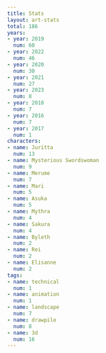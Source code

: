 ```yaml
---
title: Stats
layout: art-stats
total: 186
years:
- year: 2019
  num: 60
- year: 2022
  num: 46
- year: 2020
  num: 30
- year: 2021
  num: 27
- year: 2023
  num: 8
- year: 2018
  num: 7
- year: 2016
  num: 7
- year: 2017
  num: 1
characters:
- name: Juritta
  num: 13
- name: Mysterious Swordswoman
  num: 9
- name: Merume
  num: 7
- name: Mari
  num: 5
- name: Asuka
  num: 5
- name: Mythra
  num: 4
- name: Sakura
  num: 4
- name: Byleth
  num: 2
- name: Rei
  num: 2
- name: Elisanne
  num: 2
tags:
- name: technical
  num: 1
- name: animation
  num: 1
- name: landscape
  num: 7
- name: drawpile
  num: 8
- name: 3d
  num: 16
---
```

